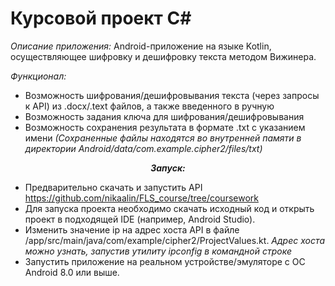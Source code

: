 # Курсовой проект C#
*Описание приложения:* Android-приложение на языке Kotlin, осуществляющее шифровку и дешифровку текста методом Вижинера.

*Функционал:*
-  Возможность шифрования/дешифровывания текста (через запросы к API) из .docx/.text файлов, а также введенного в ручную
-  Возможность задания ключа для шифрования/дешифровывания
-  Возможность сохранения результата в формате .txt с указанием имени 
*(Сохраненные файлы находятся во внутренней памяти в директории Android/data/com.example.cipher2/files/txt)*

**<div style="text-align:center">*Запуск:*</div>**
- Предварительно скачать и запустить API https://github.com/nikaalin/FLS_course/tree/coursework 
- Для запуска проекта необходимо скачать исходный код и открыть проект в подходящей IDE (например, Android Studio).
- Изменить значение ip на адрес хоста API в файле /app/src/main/java/com/example/cipher2/ProjectValues.kt. 
  *Адрес хоста можно узнать, запустив утилиту ipconfig в командной строке*
- Запустить приложение на реальном устройстве/эмуляторе с ОС Android 8.0 или выше.
